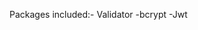  Packages included:- Validator
                    -bcrypt
                    -Jwt

                   
